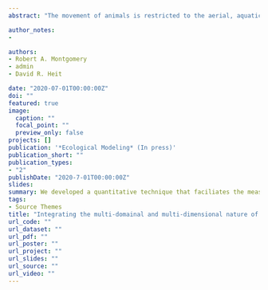 ```yaml
---
abstract: "The movement of animals is restricted to the aerial, aquatic, subterranean, and terrestrial spatial domains to which they are evolutionarily adapted. Within each spatial domain, animals can move among landscapes comprised of fractals exceeding two dimensions (i.e., 2D+). Prevailing quantitative techniques however, tend to predict animal movement in 2D. This tendency provides the implicit assumption that animals move over flat planes. In reality, real-world ecosystems are rarely that simplistic. Thus, analytical reduction of landscape complexity to 2D represents a considerable, and largely unnoticed, source of bias in the ecological modelling of animal movement data. We present this nuanced description of animal movement across multiple spatial domains and multiple dimensions and discuss the implications of the biases that are inherent to much of the prevailing ecological modelling of animal spatial ecology."

author_notes:
-

authors:
- Robert A. Montgomery
- admin
- David R. Heit

date: "2020-07-01T00:00:00Z"
doi: ""
featured: true
image:
  caption: ""
  focal_point: ""
  preview_only: false
projects: []
publication: '*Ecological Modeling* (In press)'
publication_short: ""
publication_types:
- "2"
publishDate: "2020-7-01T00:00:00Z"
slides: 
summary: We developed a quantitative technique that faciliates the measurement of Giraffe Skin Disease using camera trap images.
tags:
- Source Themes
title: "Integrating the multi-domainal and multi-dimensional nature of animal movement into ecological modelling"
url_code: ""
url_dataset: ""
url_pdf: ""
url_poster: ""
url_project: ""
url_slides: ""
url_source: ""
url_video: ""
---
```



